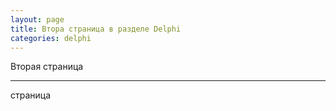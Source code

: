 ```yaml
---
layout: page
title: Втора страница в разделе Delphi
categories: delphi
---
```


Вторая страница

---

страница


